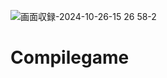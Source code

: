 

![画面収録-2024-10-26-15 26 58-2](https://github.com/user-attachments/assets/5c2485a2-e78b-4cb6-b335-569402c1dec0)



# Compilegame





